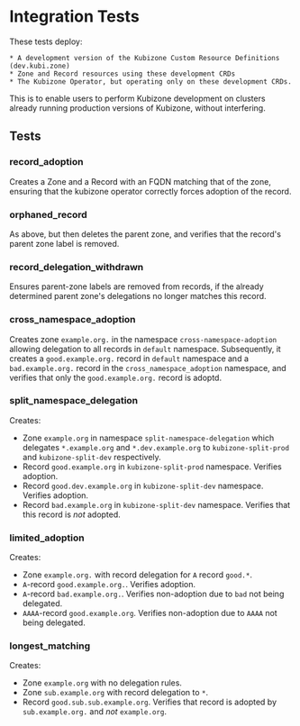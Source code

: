 # Integration Tests

These tests deploy:

    * A development version of the Kubizone Custom Resource Definitions (dev.kubi.zone)
    * Zone and Record resources using these development CRDs
    * The Kubizone Operator, but operating only on these development CRDs.

This is to enable users to perform Kubizone development on clusters already running production versions of Kubizone, without interfering.


## Tests

### record_adoption

Creates a Zone and a Record with an FQDN matching that of the zone, ensuring that the kubizone operator correctly forces adoption of the record.

### orphaned_record

As above, but then deletes the parent zone, and verifies that the record's parent zone label is removed.

### record_delegation_withdrawn

Ensures parent-zone labels are removed from records, if the already determined parent zone's delegations no longer matches this record.

### cross_namespace_adoption

Creates zone `example.org.` in the namespace `cross-namespace-adoption` allowing delegation to all records in `default` namespace. Subsequently, it creates a `good.example.org.` record in `default` namespace and a `bad.example.org.` record in the `cross_namespace_adoption` namespace, and verifies that only the `good.example.org.` record is adoptd.

### split_namespace_delegation

Creates: 
* Zone `example.org` in namespace `split-namespace-delegation` which delegates `*.example.org` and `*.dev.example.org` to `kubizone-split-prod` and `kubizone-split-dev` respectively.
* Record `good.example.org` in `kubizone-split-prod` namespace. Verifies adoption.
* Record `good.dev.example.org` in `kubizone-split-dev` namespace. Verifies adoption.
* Record `bad.example.org` in `kubizone-split-dev` namespace. Verifies that this record is *not* adopted.

### limited_adoption

Creates:
* Zone `example.org.` with record delegation for `A` record `good.*`.
* `A`-record `good.example.org.`. Verifies adoption.
* `A`-record `bad.example.org.`. Verifies non-adoption due to `bad` not being delegated.
* `AAAA`-record `good.example.org`. Verifies non-adoption due to `AAAA` not being delegated.

### longest_matching
Creates:
* Zone `example.org` with no delegation rules.
* Zone `sub.example.org` with record delegation to `*`.
* Record `good.sub.sub.example.org`. Verifies that record is adopted by `sub.example.org.` and *not* `example.org`.